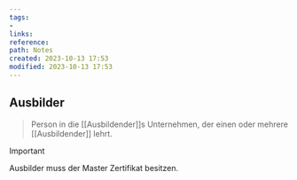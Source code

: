 ```yaml
---
tags: 
- 
links: 
reference: 
path: Notes
created: 2023-10-13 17:53
modified: 2023-10-13 17:53
---
```

## Ausbilder 
> Person in die [[Ausbildender]]s Unternehmen, der einen oder mehrere [[Ausbildender]] lehrt.

> [!important] 
> Ausbilder muss der Master Zertifikat besitzen.


